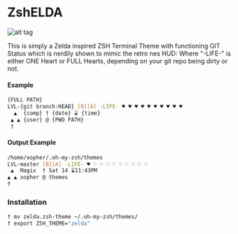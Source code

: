 # ZshELDA
![alt tag](http://i.imgur.com/9J7mLab.png)

This is simply a Zelda inspired ZSH Terminal Theme with functioning GIT Status which is nerdily shown to mimic the retro nes HUD:
Where "-LIFE-" is either ONE Heart or FULL Hearts, depending on your git repo being dirty or not.

#### Example
```bash
{FULL PATH}
LVL-{git branch:HEAD} [B][A] -LIFE- ♥ ♥ ♥ ♥ ♥ ♥ ♥ ♥ ♥ ♥
  ▲  {comp} † {date} ⌛ {time}
 ▲ ▲ {user} @ {PWD PATH}
 †
```
#### Output Example
```bash
/home/xopher/.oh-my-zsh/themes
LVL-master [B][A] -LIFE- ♥ ♡ ♡ ♡ ♡ ♡ ♡ ♡ ♡ ♡ 
 ▲  Magix  † Sat 14 ⌛11:43PM
▲ ▲ xopher @ themes
†
```

### Installation

```bash
† mv zelda.zsh-theme ~/.oh-my-zsh/themes/
† export ZSH_THEME="zelda"
```
